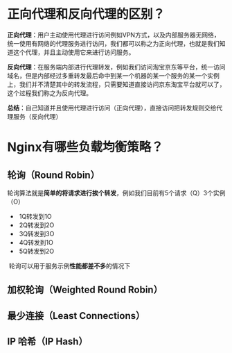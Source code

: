 # 正向代理和反向代理的区别？

​		**正向代理**：用户主动使用代理进行访问例如VPN方式，以及内部服务器无网络，统一使用有网络的代理服务进行访问，我们都可以称之为正向代理，也就是我们知道这个代理，并且主动使用它来进行访问服务。

​		**反向代理**：在服务端内部进行代理转发，例如我们访问淘宝京东等平台，统一访问域名，但是内部经过多重转发最后命中到某一个机器的某一个服务的某一个实例上，我们并不清楚其中的转发流程，只需要知道直接访问京东淘宝平台就可以了，这个过程我们称之为反向代理。

​		**总结**：自己知道并且使用代理进行访问（正向代理），直接访问把转发规则交给代理服务（反向代理）

# Nginx有哪些负载均衡策略？

## **轮询（Round Robin）**

​				轮询算法就是**简单的将请求进行挨个转发**，例如我们目前有5个请求（Q）3个实例（O）

- ​						1Q转发到1O
- ​						2Q转发到2O
- ​						3Q转发到3O
- ​						4Q转发到1O
- ​						5Q转发到2O

​				轮询可以用于服务示例**性能都差不多**的情况下

## **加权轮询（Weighted Round Robin）**



## **最少连接（Least Connections）**



## **IP 哈希（IP Hash）**
